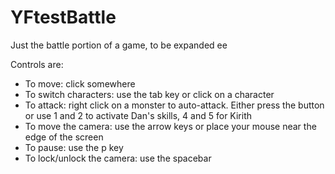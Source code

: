 # YFtestBattle
Just the battle portion of a game, to be expanded ee

Controls are:

- To move: click somewhere
- To switch characters: use the tab key or click on a character
- To attack: right click on a monster to auto-attack. Either press the button or use 1 and 2 to activate Dan's skills, 4 and 5 for Kirith
- To move the camera: use the arrow keys or place your mouse near the edge of the screen
- To pause: use the p key
- To lock/unlock the camera: use the spacebar
